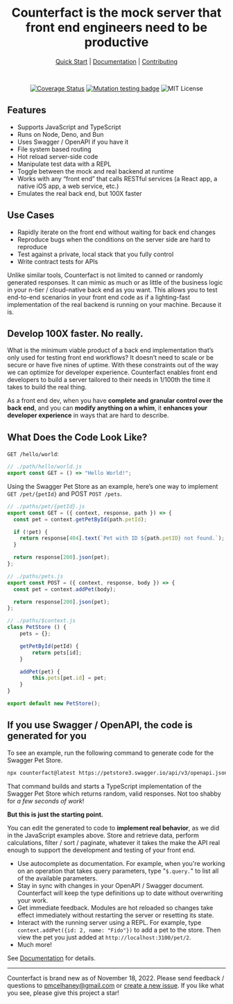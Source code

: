 <div align="center" markdown="1">

# Counterfact is the mock server that front end engineers need to be productive

[Quick Start](./docs/quick-start.md) | [Documentation](./docs/usage.md) | [Contributing](CONTRIBUTING.md)

</div>

<br>

<div align="center"  markdown="1">

[![Coverage Status](https://coveralls.io/repos/github/pmcelhaney/counterfact/badge.svg)](https://coveralls.io/github/pmcelhaney/counterfact) [![Mutation testing badge](https://img.shields.io/endpoint?style=flat&url=https%3A%2F%2Fbadge-api.stryker-mutator.io%2Fgithub.com%2Fpmcelhaney%2Fcounterfact%2Fmain)](https://dashboard.stryker-mutator.io/reports/github.com/pmcelhaney/counterfact/main) ![MIT License](https://img.shields.io/badge/license-MIT-blue)

</div>

## Features

- Supports JavaScript and TypeScript
- Runs on Node, Deno, and Bun
- Uses Swagger / OpenAPI if you have it
- File system based routing
- Hot reload server-side code
- Manipulate test data with a REPL
- Toggle between the mock and real backend at runtime
- Works with any “front end” that calls RESTful services (a React app, a native iOS app, a web service, etc.)
- Emulates the real back end, but 100X faster

## Use Cases

- Rapidly iterate on the front end without waiting for back end changes
- Reproduce bugs when the conditions on the server side are hard to reproduce
- Test against a private, local stack that you fully control
- Write contract tests for APIs

Unlike similar tools, Counterfact is not limited to canned or randomly generated responses. It can mimic as much or as little of the business logic in your n-tier / cloud-native back end as you want. This allows you to test end-to-end scenarios in your front end code as if a lighting-fast implementation of the real backend is running on your machine. Because it is.

## Develop 100X faster. No really.

What is the minimum viable product of a back end implementation that’s only used for testing front end workflows? It doesn’t need to scale or be secure or have five nines of uptime. With these constraints out of the way we can optimize for developer experience. Counterfact enables front end developers to build a server tailored to their needs in 1/100th the time it takes to build the real thing.

As a front end dev, when you have **complete and granular control over the back end**, and you can **modify anything on a whim**, it **enhances your developer experience** in ways that are hard to describe.

## What Does the Code Look Like?

`GET /hello/world`:

```js
// ./path/hello/world.js
export const GET = () => "Hello World!";
```

Using the Swagger Pet Store as an example, here’s one way to implement `GET /pet/{petId}` and POST `POST /pets`.

```js
// ./paths/pet/{petId}.js
export const GET = ({ context, response, path }) => {
  const pet = context.getPetById(path.petId);

  if (!pet) {
    return response[404].text(`Pet with ID ${path.petID} not found.`);
  }

  return response[200].json(pet);
};
```

```js
// ./paths/pets.js
export const POST = ({ context, response, body }) => {
  const pet = context.addPet(body);

  return response[200].json(pet);
};
```

```js
// ./paths/$context.js
class PetStore () {
    pets = {};

    getPetById(petId) {
        return pets[id];
    }

    addPet(pet) {
        this.pets[pet.id] = pet;
    }
}

export default new PetStore();
```

## If you use Swagger / OpenAPI, the code is generated for you

To see an example, run the following command to generate code for the Swagger Pet Store.

```sh copy
npx counterfact@latest https://petstore3.swagger.io/api/v3/openapi.json api --open
```

That command builds and starts a TypeScript implementation of the Swagger Pet Store which returns random, valid responses. Not too shabby for _a few seconds of work_!

**But this is just the starting point.**

You can edit the generated to code to **implement real behavior**, as we did in the JavaScript examples above. Store and retrieve data, perform calculations, filter / sort / paginate, whatever it takes the make the API real enough to support the development and testing of your front end.

- Use autocomplete as documentation. For example, when you're working on an operation that takes query parameters, type "`$.query.`" to list all of the available parameters.
- Stay in sync with changes in your OpenAPI / Swagger document. Counterfact will keep the type definitions up to date without overwriting your work.
- Get immediate feedback. Modules are hot reloaded so changes take effect immediately without restarting the server or resetting its state.
- Interact with the running server using a REPL. For example, type `context.addPet({id: 2, name: "Fido"})` to add a pet to the store. Then view the pet you just added at `http://localhost:3100/pet/2`.
- Much more!

See [Documentation](./docs/usage.md) for details.

---

Counterfact is brand new as of November 18, 2022. Please send feedback / questions to pmcelhaney@gmail.com or [create a new issue](https://github.com/pmcelhaney/counterfact/issues/new). If you like what you see, please give this project a star!

```

```
